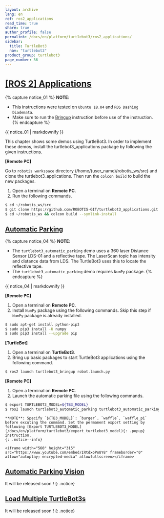 ```yaml
---
layout: archive
lang: en
ref: ros2_applications
read_time: true
share: true
author_profile: false
permalink: /docs/en/platform/turtlebot3/ros2_applications/
sidebar:
  title: TurtleBot3
  nav: "turtlebot3"
product_group: turtlebot3
page_number: 36
---
```


<div style="counter-reset: h1 24"></div>

# [[ROS 2] Applications](#ros-2-applications)

{% capture notice_01 %}
**NOTE**:
- This instructions were tested on `Ubuntu 18.04` and `ROS Dashing Diademata`.
- Make sure to run the [Bringup](/docs/en/platform/turtlebot3/ros2_bringup/#bringup) instruction before use of the instruction.
{% endcapture %}
<div class="notice--info">{{ notice_01 | markdownify }}</div>

This chapter shows some demos using TurtleBot3. In order to implement these demos, install the turtlebot3_applications package by following the given instructions.

**[Remote PC]** 

Go to `robotis workspace` directory (/home/(user_name)/robotis_ws/src) and clone the turtlebot3_applications. Then run the `colcon build` to build the new packages.

1. Open a terminal on **Remote PC**.
2. Run the following commands.
``` bash
$ cd ~/robotis_ws/src
$ git clone https://github.com/ROBOTIS-GIT/turtlebot3_applications.git
$ cd ~/robotis_ws && colcon build --symlink-install
```

<!-- 

## [TurtleBot Follower Demo](#turtlebot-follower-demo)

{% capture notice_02 %}
**NOTE**:
- The follower demo was implemented only using a 360 Laser Distance Sensor LDS-01. a classification algorithm is used based on previous fitting with samples of person and obstacles positions to take actions. It follows someone in front of the robot within a 50 centimeter range and 140 degrees.
- Running the follower demo in an area with obstacles may not work well. Therefore, it is recommended to run the demo in an open area without obstacles.
{% endcapture %}
<div class="notice--info">{{ notice_02 | markdownify }}</div>

**[TurtleBot]** 

In order to run this demo, parameter in LIDAR launch file has to be modified. 
In the param tag with `frame_id` as a name, replace `base_scan` to `odom` and save the file as shown in the below images.

1. Open a terminal on **TurtleBot3**.
2. Run the following commands.
``` bash
$ nano ~/robotis_ws/src/turtlebot3/turtlebot3_bringup/launch/turtlebot3_lidar.launch.py
```

    **NOTE**: Turtlebot Follower Demo requires `scikit-learn`, `NumPy` and `ScyPy` packages.
    {: .notice--info}

**[Remote PC]** 

1. Open a terminal on **Remote PC**.
2. Install `scikit-learn`, `NumPy`, and `ScyPy` packages using the following commands.
``` bash
$ sudo apt-get install python-pip3
$ sudo pip3 install -U scikit-learn numpy scipy
$ sudo pip3 install --upgrade pip
```

**[TurtleBot]** 

1. Open a terminal on **TurtleBot3**.
2. Launch the [bringup](/docs/en/platform/turtlebot3/ros2_bringup/#bringup) package using the following commands.
```bash
$ ros2 launch turtlebot3_bringup robot.launch.py
```

**[Remote PC]**

1. Open a terminal on **Remote PC**.
2. Launch `turtlebot3_follower` using the following command.
``` bash
$ ros2 launch turtlebot3_follower turtlebot3_follower.launch.py
```

    <iframe width="560" height="315" src="https://www.youtube.com/embed/w9YTxZVY6yQ" frameborder="0" allowfullscreen></iframe> 
    
-->

## [Automatic Parking](#automatic-parking)

{% capture notice_04 %}
**NOTE**:
- The `turtlebot3_automatic_parking` demo uses a 360 laser Distance Sensor LDS-01 and a reflective tape. The LaserScan topic has intensity and distance data from LDS. The TurtleBot3 uses this to locate the reflective tape.
- The `turtlebot3_automatic_parking` demo requires `NumPy` package.
{% endcapture %}
<div class="notice--info">{{ notice_04 | markdownify }}</div>

**[Remote PC]** 

1. Open a terminal on **Remote PC**.
2. Install `NumPy` package using the following commands. Skip this step if `NumPy` package is already installed.
``` bash
$ sudo apt-get install python-pip3
$ sudo pip3 install -U numpy
$ sudo pip3 install --upgrade pip
```

**[TurtleBot]** 

1. Open a terminal on **TurtleBot3**.
2. Bring up basic packages to start TurtleBot3 applications using the following command.
```bash
$ ros2 launch turtlebot3_bringup robot.launch.py
```

**[Remote PC]** 

1. Open a terminal on **Remote PC**.
2. Launch the automatic parking file using the following commands.
``` bash
$ export TURTLEBOT3_MODEL=${TB3_MODEL}
$ ros2 launch turtlebot3_automatic_parking turtlebot3_automatic_parking.launch.py
```
  
    **NOTE**: Specify `${TB3_MODEL}`: `burger`, `waffle`, `waffle_pi` before excuting the command. Set the permanent export setting by following [Export TURTLEBOT3_MODEL](/docs/en/platform/turtlebot3/export_turtlebot3_model){: .popup} instruction.
    {: .notice--info}

    <iframe width="560" height="315" src="https://www.youtube.com/embed/IRtdxoPo8Y8" frameborder="0" allow="autoplay; encrypted-media" allowfullscreen></iframe>

## [Automatic Parking Vision](#automatic-parking-vision)

It will be released soon ! 
{: .notice}

## [Load Multiple TurtleBot3s](#load-multiple-turtlebot3s)

It will be released soon ! 
{: .notice}
